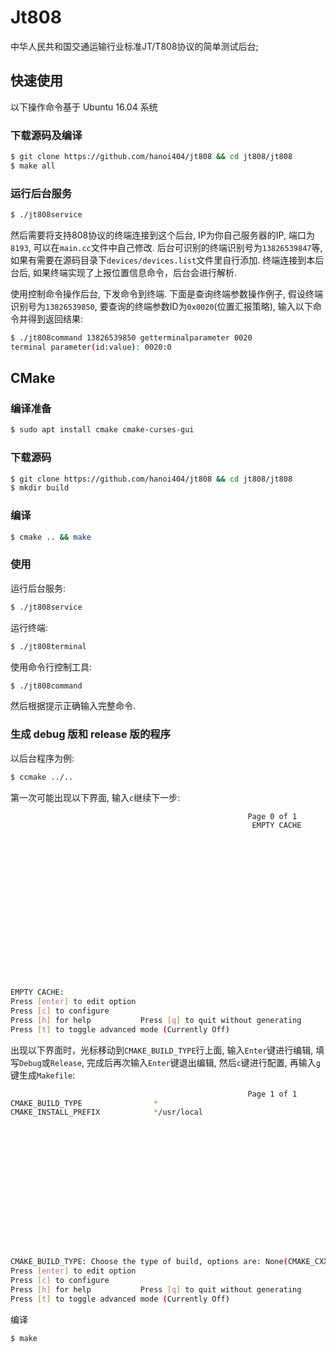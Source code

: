 # Jt808

中华人民共和国交通运输行业标准JT/T808协议的简单测试后台;


## 快速使用

以下操作命令基于 Ubuntu 16.04 系统


### 下载源码及编译
```bash
$ git clone https://github.com/hanoi404/jt808 && cd jt808/jt808
$ make all
```

### 运行后台服务
```bash
$ ./jt808service
```

然后需要将支持808协议的终端连接到这个后台, IP为你自己服务器的IP, 端口为`8193`, 可以在`main.cc`文件中自己修改.
后台可识别的终端识别号为`13826539847`等, 如果有需要在源码目录下`devices/devices.list`文件里自行添加.
终端连接到本后台后, 如果终端实现了上报位置信息命令，后台会进行解析.


使用控制命令操作后台, 下发命令到终端. 下面是查询终端参数操作例子, 假设终端识别号为`13826539850`, 要查询的终端参数ID为`0x0020`(位置汇报策略), 输入以下命令并得到返回结果:
```bash
$ ./jt808command 13826539850 getterminalparameter 0020
terminal parameter(id:value): 0020:0
```

## CMake

### 编译准备
```bash
$ sudo apt install cmake cmake-curses-gui
```

### 下载源码
```bash
$ git clone https://github.com/hanoi404/jt808 && cd jt808/jt808
$ mkdir build
```

### 编译
```bash
$ cmake .. && make
```

### 使用
运行后台服务:
```bash
$ ./jt808service
```
运行终端:
```bash
$ ./jt808terminal
```
使用命令行控制工具:
```bash
$ ./jt808command
```
然后根据提示正确输入完整命令.

### 生成 debug 版和 release 版的程序

以后台程序为例:
```bash
$ ccmake ../..
```

第一次可能出现以下界面, 输入`c`继续下一步:
```bash
                                                     Page 0 of 1
                                                      EMPTY CACHE


















EMPTY CACHE:
Press [enter] to edit option                                                                                                 CMake Version 3.5.1]
Press [c] to configure
Press [h] for help           Press [q] to quit without generating
Press [t] to toggle advanced mode (Currently Off)
```

出现以下界面时，光标移动到`CMAKE_BUILD_TYPE`行上面, 输入`Enter`键进行编辑, 填写`Debug`或`Release`, 完成后再次输入`Enter`键退出编辑, 然后`c`键进行配置, 再输入`g`键生成`Makefile`:
```bash
                                                     Page 1 of 1
CMAKE_BUILD_TYPE                *
CMAKE_INSTALL_PREFIX            */usr/local
















CMAKE_BUILD_TYPE: Choose the type of build, options are: None(CMAKE_CXX_FLAGS or CMAKE_C_FLAGS used) Debug Release RelWithDebInfo MinSizeRel.)
Press [enter] to edit option                                                                                                 CMake Version 3.5.1]
Press [c] to configure
Press [h] for help           Press [q] to quit without generating
Press [t] to toggle advanced mode (Currently Off)
```

编译
```bash
$ make
```
